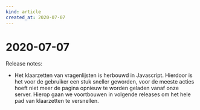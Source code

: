```yaml
---
kind: article
created_at: 2020-07-07
---
```


# 2020-07-07

Release notes:
* Het klaarzetten van vragenlijsten is herbouwd in Javascript. Hierdoor is het voor de gebruiker een stuk sneller geworden, voor de meeste acties hoeft niet meer de pagina opnieuw te worden geladen vanaf onze server. Hierop gaan we voortbouwen in volgende releases om het hele pad van klaarzetten te versnellen.